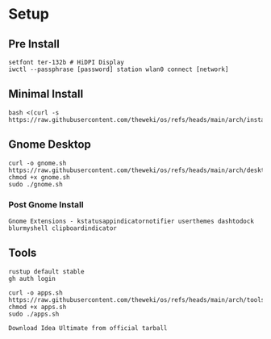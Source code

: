 # Setup

## Pre Install

    setfont ter-132b # HiDPI Display
    iwctl --passphrase [password] station wlan0 connect [network]

## Minimal Install

    bash <(curl -s https://raw.githubusercontent.com/theweki/os/refs/heads/main/arch/install/archinstall.sh)

## Gnome Desktop

    curl -o gnome.sh https://raw.githubusercontent.com/theweki/os/refs/heads/main/arch/desktop/gnome.sh
    chmod +x gnome.sh
    sudo ./gnome.sh

### Post Gnome Install

    Gnome Extensions - kstatusappindicatornotifier userthemes dashtodock blurmyshell clipboardindicator

## Tools

    rustup default stable
    gh auth login

    curl -o apps.sh https://raw.githubusercontent.com/theweki/os/refs/heads/main/arch/tools/apps.sh
    chmod +x apps.sh
    sudo ./apps.sh
    
    Download Idea Ultimate from official tarball

